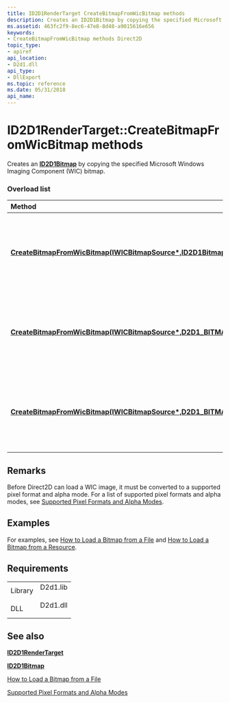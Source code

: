 ```yaml
---
title: ID2D1RenderTarget CreateBitmapFromWicBitmap methods
description: Creates an ID2D1Bitmap by copying the specified Microsoft Windows Imaging Component (WIC) bitmap.
ms.assetid: 463fc2f9-8ec6-47e8-8d48-a9015616e656
keywords:
- CreateBitmapFromWicBitmap methods Direct2D
topic_type:
- apiref
api_location:
- D2d1.dll
api_type:
- DllExport
ms.topic: reference
ms.date: 05/31/2018
api_name: 
---
```


# ID2D1RenderTarget::CreateBitmapFromWicBitmap methods

Creates an [**ID2D1Bitmap**](https://msdn.microsoft.com/library/Dd371109(v=VS.85).aspx) by copying the specified Microsoft Windows Imaging Component (WIC) bitmap.

### Overload list



| Method                                                                                                                                                                                                              | Description                                                                                                                         |
|:--------------------------------------------------------------------------------------------------------------------------------------------------------------------------------------------------------------------|:------------------------------------------------------------------------------------------------------------------------------------|
| [**CreateBitmapFromWicBitmap(IWICBitmapSource\*,ID2D1Bitmap\*\*)**](https://msdn.microsoft.com/library/Dd371794(v=VS.85).aspx)                                                       | Creates an [**ID2D1Bitmap**](https://msdn.microsoft.com/library/Dd371109(v=VS.85).aspx) by copying the specified Microsoft Windows Imaging Component(WIC) bitmap.<br/>  |
| [**CreateBitmapFromWicBitmap(IWICBitmapSource\*,D2D1\_BITMAP\_PROPERTIES&,ID2D1Bitmap\*\*)**](https://msdn.microsoft.com/library/Dd371797(v=VS.85).aspx)  | Creates an [**ID2D1Bitmap**](https://msdn.microsoft.com/library/Dd371109(v=VS.85).aspx) by copying the specified Microsoft Windows Imaging Component (WIC) bitmap.<br/> |
| [**CreateBitmapFromWicBitmap(IWICBitmapSource\*,D2D1\_BITMAP\_PROPERTIES\*,ID2D1Bitmap\*\*)**](https://msdn.microsoft.com/library/Dd371792(v=VS.85).aspx) | Creates an [**ID2D1Bitmap**](https://msdn.microsoft.com/library/Dd371109(v=VS.85).aspx) by copying the specified Microsoft Windows Imaging Component (WIC) bitmap.<br/> |



## Remarks

Before Direct2D can load a WIC image, it must be converted to a supported pixel format and alpha mode. For a list of supported pixel formats and alpha modes, see [Supported Pixel Formats and Alpha Modes](supported-pixel-formats-and-alpha-modes.md).

## Examples

For examples, see [How to Load a Bitmap from a File](how-to-load-a-direct2d-bitmap-from-a-file.md) and [How to Load a Bitmap from a Resource](how-to-load-a-bitmap-from-a-resource.md).

## Requirements



|                    |                                                                                     |
|--------------------|-------------------------------------------------------------------------------------|
| Library<br/> | <dl> <dt>D2d1.lib</dt> </dl> |
| DLL<br/>     | <dl> <dt>D2d1.dll</dt> </dl> |



## See also

<dl> <dt>

[**ID2D1RenderTarget**](https://msdn.microsoft.com/library/Dd371766(v=VS.85).aspx)
</dt> <dt>

[**ID2D1Bitmap**](https://msdn.microsoft.com/library/Dd371109(v=VS.85).aspx)
</dt> <dt>

[How to Load a Bitmap from a File](how-to-load-a-direct2d-bitmap-from-a-file.md)
</dt> <dt>

[Supported Pixel Formats and Alpha Modes](supported-pixel-formats-and-alpha-modes.md)
</dt> </dl>

 

 





